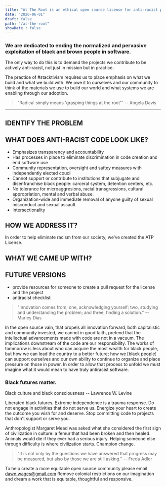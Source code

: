 ```yaml
---
title: "At The Root is an ethical open source license for anti-racist projects"
date: "2020-06-01"
draft: false
path: "/at-the-root"
showDate : false
---
```

### We are dedicated to ending the normalized and pervasive exploitation of black and brown people in software.


The only way to do this is to demand the projects we contribute to be actively anti-racist, not just in mission but in practice.

The practice of #stacktivism requires us to place emphasis on what we build and what we build with. We owe it to ourselves and our community to think of the materials we use to build our world and what systems we are enabling through our adoption.

> "Radical simply means 'grasping things at the root'"
> -- Angela Davis

---------------------------
## IDENTIFY THE PROBLEM 

## WHAT DOES ANTI-RACIST CODE LOOK LIKE?
- Emphasizes transparency and accountability
- Has processes in place to eliminate discrimination in code creation and end software use
- Community representation, oversight and saftey measures with independently elected coucil
- Cannot support or contribute to institutions that subjugate and disenfranchise black people: carceral system, detention centers, etc.
- No tolerance for microaggresions, racial transgressions, cultural appropriation, mental and verbal abuse.
- Organization-wide and immediate removal of anyone guilty of sexual misconduct and sexual assault.
- Intersectionality 

## HOW WE ADDRESS IT?

In order to help eliminate racism from our society, we've created the ATP License.

## WHAT WE CAME UP WITH?

## FUTURE VERSIONS
- provide resources for someone to create a pull request for the license and the project
- antiracist checklist 

> "Innovation comes from, one, acknowledging yourself; two, studying and understanding the problem; and three, finding a solution."
> -- Marley Dias

In the open source vain, that propels all innovation forward, both capitalistic and community invested, we cannot in good faith, pretend that the intellectual advancements made with code are not in a vacuum. The implications downstream of the code are our responsibility. The works of tommorow is less about who can acquire the most wealth for black people, but how we can lead the country to a better future; how we [black people] can support ourselves and our own ability to continue to organize and place pressure on those in power. In order to allow that process to unfold we must imagine what it would mean to have truly antiracist software.

### Black futures matter.
Black culture and black consciousness -- Lawrence W. Levine

Liberated black futures. Extreme independence is a trauma response. Do not engage in activities that do not serve us. Energize your heart to create the outcome you wish for and deserve. Stop committing code to projects that don't support or serve you.

Anthropologist Margaret Mead was asked what she considered the first sign of civilization in culture: a femur that had been broken and then healed. Animals would die if they ever had a serious injury. Helping someone else through difficulty is where civilization starts.
Champion change.

> "It is not only by the questions we have answered that progress may be measured, but also by those we are still asking." 
> -- Freda Adler

To help create a more equitable open source community please email [dawn.wages@gmail.com](mailto:dawn.wages@gmail.com)
Remove colonial restrictions on our imagination and dream a work that is equitable, thoughtful and responsive.

